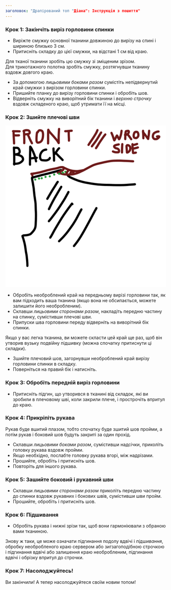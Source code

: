 ```yaml
---
заголовок: "Драпірований топ "Діана": Інструкція з пошиття"
---
```


### Крок 1: Закінчіть виріз горловини спинки

- Виріжте смужку основної тканини довжиною до вирізу на спині і шириною близько 3 см.
- Притисніть складку до цієї смужки, на відстані 1 см від краю.

<Tip>

Для тканої тканини зробіть цю смужку зі зміщеним зрізом.  
Для трикотажного полотна зробіть смужку, розтягнувши тканину вздовж довгого краю.

</Tip>

- За допомогою _лицьовими боками разом_ сумістіть непідвернутий край смужки з вирізом горловини спинки.
- Пришийте планку до вирізу горловини спинки і обробіть шов.
- Відверніть смужку на виворітний бік тканини і _верхню строчку_ вздовж складеного краю, щоб утримати її на місці.

### Крок 2: Зшийте плечові шви

![Цей малюнок був надто гарний, щоб його не використати](neckline.jpg)

- Обробіть необроблений край на передньому вирізі горловини так, як вам підходить ваша тканина (якщо вона не обсипається, можете залишити його необробленим).
- Склавши _лицьовими сторонами разом_, накладіть передню частину на спинку, сумістивши плечові шви.
- Припуски шва горловини переду відверніть на виворітний бік спинки.

<Note>

Якщо у вас легка тканина, ви можете скласти цей край ще раз, щоб він утворив вузьку подвійну підшивку (можна спочатку притиснути ці складки).

</Note>

- Зшийте плечовий шов, загорнувши необроблений край вирізу горловини спинки в складку.
- Поверніться на правий бік і натисніть.

### Крок 3: Обробіть передній виріз горловини

- Притисніть підгин, що утворився в тканині від складок, які ви зробили в плечовому шві, коли закрили плече, і прострочіть впритул до краю.

### Крок 4: Прикріпіть рукава

Рукав буде вшитий плазом, тобто спочатку буде зшитий шов пройми, а потім рукав і боковий шов будуть закриті за один прохід.

- Склавши _лицьовими боками разом_, сумістивши надсічки, приколіть головку рукава вздовж пройми.
- Якщо необхідно, послабте головку рукава вгорі, між надрізами.
- Прошийте, обробіть і притисніть шов.
- Повторіть для іншого рукава.

### Крок 5: Зашийте боковий і рукавний шви

- Склавши _лицьовими сторонами разом_ приколіть передню частину до спинки вздовж рукавних і бокових швів, сумістивши шви пройм.
- Прошийте, обробіть і притисніть шов.

### Крок 6: Підшивання

- Обробіть рукава і нижні зрізи так, щоб вони гармоніювали з обраною вами тканиною.

<Note>

Знову ж таки, це може означати підгинання подолу вдвічі і _підшивання_, обробку необробленого краю сервером
або зигзагоподібною строчкою і підгинання вдвічі або залишення краю необробленим, підгинання вдвічі і
обрізку впритул до строчки.

</Note>

### Крок 7: Насолоджуйтесь!

Ви закінчили! А тепер насолоджуйтеся своїм новим топом!

